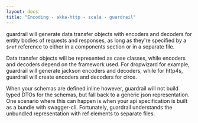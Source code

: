 ```yaml
---
layout: docs
title: "Encoding - akka-http - scala - guardrail"
---
```


guardrail will generate data transfer objects with encoders and decoders for entity bodies of requests and responses, as long as they're specified by a `$ref` reference to either in a components section or in a separate file.

Data transfer objects will be represented as case classes, while encoders and decoders depend on the framework used. For dropwizard for example, guardrail will generate jackson encoders and decoders, while for http4s, guardrail will create encoders and decoders for circe.

When your schemas are defined inline however, guardrail will not build typed DTOs for the schemas, but fall back to a generic json representation. One scenario where this can happen is when your api specification is built as a bundle with swagger-cli. Fortunately, guardrail understands the unbundled representation with ref elements to separate files.
